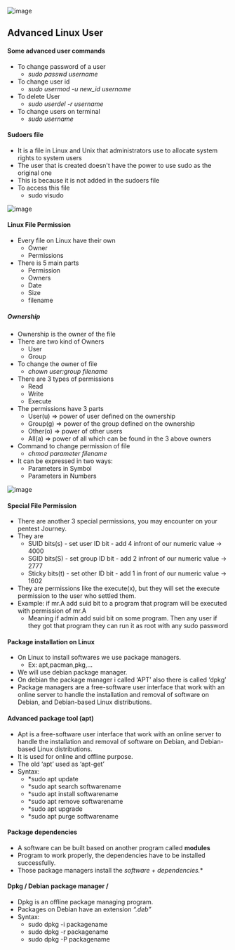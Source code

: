 ![image](https://github.com/Mistire/GTSTv1/assets/96515111/236d583d-8147-41f7-822c-34d9c631f0d2)

## Advanced Linux User
#### Some advanced user commands
- To change password of a user
	- *sudo passwd username*
- To change user id
	- *sudo usermod -u new_id username*
- To delete User
	- *sudo userdel -r username*
- To change users on terminal
	- *sudo username*
#### Sudoers file
- It is a file in Linux and Unix that administrators use to allocate system rights to system users
- The user that is created doesn't have the power to use sudo as the original one
- This is because it is not added in the sudoers file
- To access this file
	- sudo visudo


![image](https://github.com/Mistire/GTSTv1/assets/96515111/810caa6a-528b-48da-b11e-41b2509e888a)

#### Linux File Permission
- Every file on Linux have their own
	- Owner
	- Permissions
- There is 5 main parts
	- Permission
	- Owners
	- Date
	- Size
	- filename
##### Ownership
- Ownership is the owner of the file
- There are two kind of Owners
	- User
	- Group
- To change the owner of file 
	- *chown user:group filename*
- There are 3 types of permissions
	- Read
	- Write
	- Execute
- The permissions have 3 parts
	- User(u) => power of user defined on the ownership
	- Group(g) => power of the group defined on the ownership
	- Other(o) => power of other users
	- All(a) => power of all which can be found in the 3 above owners
- Command to change permission of file
	- *chmod parameter filename*
- It can be expressed in two ways:
	- Parameters in Symbol
	- Parameters in Numbers


![image](https://github.com/Mistire/GTSTv1/assets/96515111/33df68e1-4643-40d8-8d06-160ac6a61935)

#### Special File Permission
- There are another 3 special permissions, you may encounter on your pentest
Journey.
- They are
	- SUID bits(s) - set user ID bit - add 4 infront of our numeric value -> 4000
	- SGID bits(S) - set group ID bit - add 2 infront of our numeric value -> 2777
	- Sticky bits(t) - set other ID bit - add 1 in front of our numeric value -> 1602
- They are permissions like the execute(x), but they will set the execute permission to the user who settled them.
- Example: if mr.A add suid bit to a program that program will be executed with permission of mr.A
	- Meaning if admin add suid bit on some program. Then any user if they got that program they can run it as root with any sudo password
#### Package installation on Linux
- On Linux to install softwares we use package managers.
	- Ex: apt,pacman,pkg,...
-  We will use debian package manager.
-  On debian the package manager i called ‘APT’ also there is called ‘dpkg’
-  Package managers are a free-software user interface that work with an online server to handle the installation and removal of software on Debian, and Debian-based Linux distributions.
#### Advanced package tool (apt)
- Apt is a free-software user interface that work with an online server to handle the installation and removal of software on Debian, and Debian-based Linux distributions. 
- It is used for online and offline purpose.
-  The old ‘apt’ used as ‘apt-get’
- Syntax:
	-  *sudo apt update
	- *sudo apt search softwarename
	- *sudo apt install softwarename
	- *sudo apt remove softwarename
	- *sudo apt upgrade
	- *sudo apt purge softwarename
#### Package dependencies
- A software can be built based on another program
called **modules**
- Program to work properly, the dependencies have to be installed successfully.
-  Those package managers install the *software + dependencies.**
#### Dpkg / Debian package manager /
- Dpkg is an offline package managing
program.
- Packages on Debian have an extension *“.deb”*
- Syntax:
	- sudo dpkg -i packagename
	- sudo dpkg -r packagename
	- sudo dpkg -P packagename
